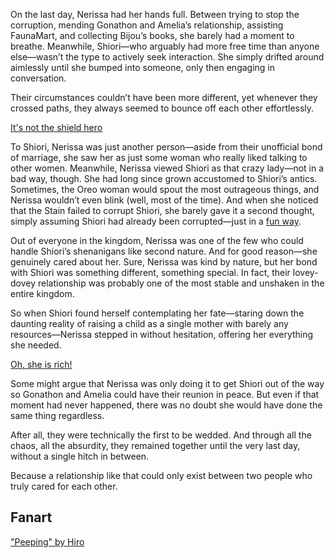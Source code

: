 <!-- title: Always There -->
<!-- relationship: Marriage -->

On the last day, Nerissa had her hands full. Between trying to stop the corruption, mending Gonathon and Amelia’s relationship, assisting FaunaMart, and collecting Bijou’s books, she barely had a moment to breathe. Meanwhile, Shiori—who arguably had more free time than anyone else—wasn’t the type to actively seek interaction. She simply drifted around aimlessly until she bumped into someone, only then engaging in conversation.

Their circumstances couldn’t have been more different, yet whenever they crossed paths, they always seemed to bounce off each other effortlessly.

[It's not the shield hero](#embed:https://www.youtube.com/live/dTf0g5tqzBU?feature=shared&t=1776)

To Shiori, Nerissa was just another person—aside from their unofficial bond of marriage, she saw her as just some woman who really liked talking to other women. Meanwhile, Nerissa viewed Shiori as that crazy lady—not in a bad way, though. She had long since grown accustomed to Shiori’s antics. Sometimes, the Oreo woman would spout the most outrageous things, and Nerissa wouldn’t even blink (well, most of the time). And when she noticed that the Stain failed to corrupt Shiori, she barely gave it a second thought, simply assuming Shiori had already been corrupted—just in a [fun way](https://www.youtube.com/live/dTf0g5tqzBU?feature=shared&t=731).

Out of everyone in the kingdom, Nerissa was one of the few who could handle Shiori’s shenanigans like second nature. And for good reason—she genuinely cared about her. Sure, Nerissa was kind by nature, but her bond with Shiori was something different, something special. In fact, their lovey-dovey relationship was probably one of the most stable and unshaken in the entire kingdom.

So when Shiori found herself contemplating her fate—staring down the daunting reality of raising a child as a single mother with barely any resources—Nerissa stepped in without hesitation, offering her everything she needed.

[Oh, she is rich!](#embed:https://www.youtube.com/live/dTf0g5tqzBU?feature=shared&t=3740)

Some might argue that Nerissa was only doing it to get Shiori out of the way so Gonathon and Amelia could have their reunion in peace. But even if that moment had never happened, there was no doubt she would have done the same thing regardless.

After all, they were technically the first to be wedded. And through all the chaos, all the absurdity, they remained together until the very last day, without a single hitch in between.

Because a relationship like that could only exist between two people who truly cared for each other.

## Fanart

["Peeping" by Hiro](https://x.com/hiroavrs/status/1915072067663454482)

